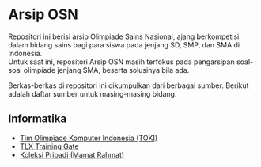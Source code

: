 # Arsip OSN
Repositori ini berisi arsip Olimpiade Sains Nasional, ajang berkompetisi
dalam bidang sains bagi para siswa pada jenjang SD, SMP, dan SMA di Indonesia.  
Untuk saat ini, repositori Arsip OSN masih terfokus pada pengarsipan soal-soal
olimpiade jenjang SMA, beserta solusinya bila ada.

Berkas-berkas di repositori ini dikumpulkan dari berbagai sumber.
Berikut adalah daftar sumber untuk masing-masing bidang.

## Informatika
- [Tim Olimpiade Komputer Indonesia (TOKI)](http://www.toki.or.id)
- [TLX Training Gate](https://training.ia-toki.org)
- [Koleksi Pribadi (Mamat Rahmat)](http://olimpiadeinformatika.com)
